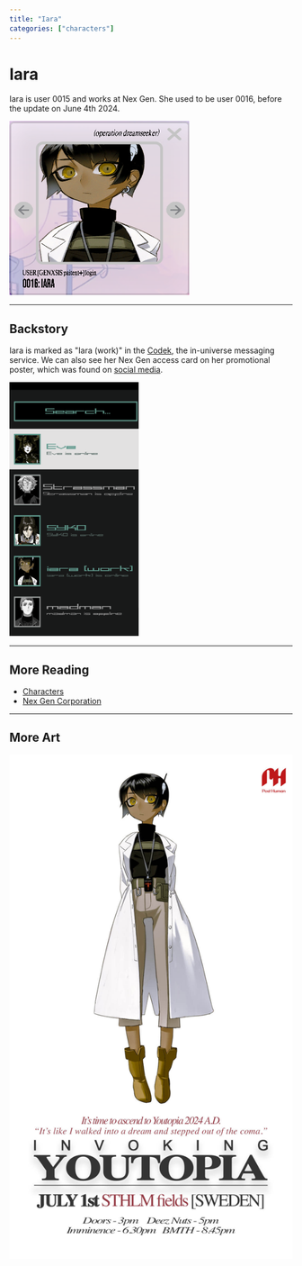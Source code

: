 ```yaml
---
title: "Iara"
categories: ["characters"]
---
```

# Iara

Iara is user 0015 and works at Nex Gen. She used to be user 0016, before the 
update on June 4th 2024.

![Iara's avatar](../../Resources/characters/iara/iara.png)

***

## Backstory

Iara is marked as "Iara (work)" in the [Codek](../webpage#codek), the in-universe messaging
service. We can also see her Nex Gen access card on her promotional poster, which
was found on [social media](../socials/social-posts).

![Iara seen in the Codek messenger](../../Resources/webpage/message_screenshot.png)

***

## More Reading

- [Characters](characters)
- [Nex Gen Corporation](../lore/nex-gen-corporation)

***

## More Art

![Promotional poster for Iara](../../Resources/characters/iara/poster.jpg)
